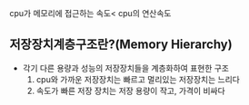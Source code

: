 cpu가 메모리에 접근하는 속도< cpu의 연산속도
 ## 저장장치계층구조란?(Memory Hierarchy)
- 각기 다른 용량과 성능의 저장장치들을 계층화하여 표현한 구조
	1.  cpu와 가까운 저장장치는 빠르고 멀리있는 저장장치는 느리다
	2.  속도가 빠른 저장 장치는 저장 용량이 작고, 가격이 비싸다